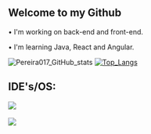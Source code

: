 ## Welcome to my Github

• I'm working on back-end and front-end.

• I'm learning Java, React and Angular.

![Pereira017_GitHub_stats](https://github-readme-stats.vercel.app/api?username=Pereira017&show_icons=true&theme=dark)
[![Top_Langs](https://github-readme-stats.vercel.app/api/top-langs/?username=Pereira017)](https://github.com/anuraghazra/github-readme-stats)

## IDE's/OS:

<img src="https://skillicons.dev/icons?i=github,windows,vscode,,pycharm&theme=dark" />

<div style="display: inline_block"><br>
<img src="https://skillicons.dev/icons?i=html,css,angular,java,js,python,react,mysql&theme=dark"/>
</div>


